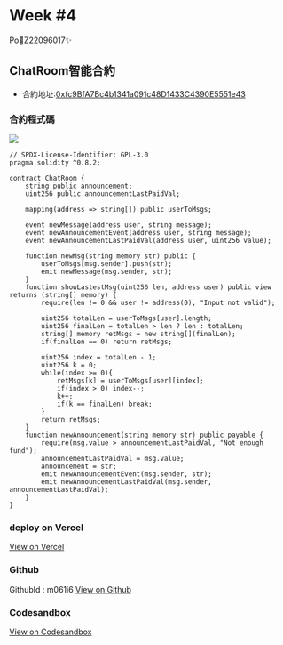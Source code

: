 # Week #4
Po🚀Z22096017✨

## ChatRoom智能合約

- 合約地址:[0xfc9BfA7Bc4b1341a091c48D1433C4390E5551e43](https://goerli.etherscan.io/address/0xfc9BfA7Bc4b1341a091c48D1433C4390E5551e43)

### 合約程式碼
![](https://i.imgur.com/7yf6Csb.png)
```
// SPDX-License-Identifier: GPL-3.0
pragma solidity ^0.8.2;

contract ChatRoom {
    string public announcement;
    uint256 public announcementLastPaidVal;

    mapping(address => string[]) public userToMsgs;

    event newMessage(address user, string message);
    event newAnnouncementEvent(address user, string message);
    event newAnnouncementLastPaidVal(address user, uint256 value);

    function newMsg(string memory str) public {
        userToMsgs[msg.sender].push(str);
        emit newMessage(msg.sender, str);
    }
    function showLastestMsg(uint256 len, address user) public view returns (string[] memory) {
        require(len != 0 && user != address(0), "Input not valid");

        uint256 totalLen = userToMsgs[user].length;
        uint256 finalLen = totalLen > len ? len : totalLen;
        string[] memory retMsgs = new string[](finalLen); 
        if(finalLen == 0) return retMsgs;

        uint256 index = totalLen - 1;
        uint256 k = 0;
        while(index >= 0){
            retMsgs[k] = userToMsgs[user][index];
            if(index > 0) index--;
            k++;
            if(k == finalLen) break;
        }
        return retMsgs;
    }
    function newAnnouncement(string memory str) public payable {
        require(msg.value > announcementLastPaidVal, "Not enough fund");
        announcementLastPaidVal = msg.value;
        announcement = str;
        emit newAnnouncementEvent(msg.sender, str);
        emit newAnnouncementLastPaidVal(msg.sender, announcementLastPaidVal);
    }
}
```

### deploy on Vercel
[View on Vercel](https://zinstitute-week-4-chat-room-zy9v.vercel.app/)

### Github
GithubId : m061i6
[View on Github](https://github.com/m061i6/zinstitute-week-4-ChatRoom)

### Codesandbox
[View on Codesandbox](https://codesandbox.io/p/github/m061i6/zinstitute-week-4-ChatRoom/draft/crazy-curran)